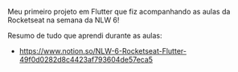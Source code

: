 Meu primeiro projeto em Flutter que fiz acompanhando as aulas da Rocketseat na semana da NLW 6!

Resumo de tudo que aprendi durante as aulas: 
 - https://www.notion.so/NLW-6-Rocketseat-Flutter-49f0d0282d8c4423af793604de57eca5


